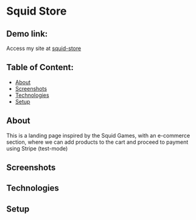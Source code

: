 # Squid Store

## Demo link:

Access my site at [squid-store](https://squid-game-sigma.vercel.app/)

## Table of Content:

- [About](#about)
- [Screenshots](#screenshots)
- [Technologies](#technologies)
- [Setup](#setup)

## About

This is a landing page inspired by the Squid Games, with an e-commerce section, where we can add products to the cart and proceed to payment using Stripe (test-mode)

## Screenshots

## Technologies

## Setup
